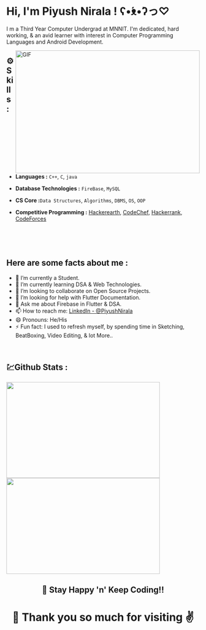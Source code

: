 # Hi, I'm Piyush Nirala ! ʕ•́ᴥ•̀ʔっ♡



I m a Third Year Computer Undergrad at MNNIT. I'm dedicated, hard working, & an avid learner with interest in Computer Programming Languages and Android Development.

<img align="right" alt="GIF" src="https://i.pinimg.com/originals/66/83/3e/66833e07d6fb9eb5d724e47d0c814285.gif?raw=true" width="480" height="320" />


## ⚙️ Skills :
- <b>Languages :</b> <code>C++</code>, <code>C</code>, <code>java</code>

- <b>Database Technologies :</b> <code>FireBase</code>, <code>MySQL</code>

- <b>CS Core :</b><code>Data Structures</code>, <code>Algorithms</code>, <code>DBMS</code>, <code>OS</code>, <code>OOP</code>

- <b>Competitive Programming :</b> [Hackerearth](https://www.hackerearth.com/@Sparrow), [CodeChef](https://www.codechef.com/users/alpha_9024), [Hackerrank](https://www.hackerrank.com/incognito_guy), [CodeForces](https://codeforces.com/profile/N1kk1) 
<br />
<br />
<br />


## Here are some facts about me :

- 🔭 I’m currently a Student.
- 🌱 I’m currently learning DSA & Web Technologies.
- 👯 I’m looking to collaborate on Open Source Projects.
- 🤔 I’m looking for help with Flutter Documentation.
- 💬 Ask me about Firebase in Flutter & DSA.
- 📫 How to reach me: [LinkedIn - @PiyushNirala](https://www.linkedin.com/in/piyush-nirala-7697161a2/)
- 😄 Pronouns: He/His
- ⚡ Fun fact: I used to refresh myself, by spending time in Sketching, BeatBoxing, Video Editing, & lot More..
<br />



## 💹Github Stats :
<Img src="https://github-readme-stats.vercel.app/api?username=aplha-bot&&show_icons=true&title_color=9933ff&icon_color=bb2acf&text_color=daf7dc&bg_color=151515" width="400" height="250">
<Img src="https://github-readme-stats.vercel.app/api/top-langs/?username=aplha-bot&hide=jupyter%20notebook&text_color=daf7dc&bg_color=151515&title_color=9933ff" width="400" height="250" />

<h2 align="center">
  🤝 Stay Happy 'n' Keep Coding!!
</h2>

<h1 align="center">
  🤗 Thank you so much for visiting ✌️
</h1>

